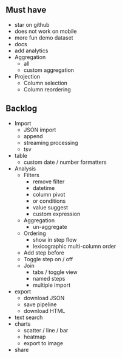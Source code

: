## Must have

- star on github
- does not work on mobile
- more fun demo dataset
- docs
- add analytics
- Aggregation
  - all
  - custom aggregation
- Projection
  - Column selection
  - Column reordering

## Backlog

- Import
  - JSON import
  - append
  - streaming processing
  - tsv
- table
  - custom date / number formatters
- Analysis
  - Filters
    - remove filter
    - datetime
    - column pivot
    - or conditions
    - value suggest
    - custom expression
  - Aggregation
    - un-aggregate
  - Ordering
    - show in step flow
    - lexicographic multi-column order
  - Add step before
  - Toggle step on / off
  - Join
    - tabs / toggle view
    - named steps
    - multiple import
- export
  - download JSON
  - save pipeline
  - download HTML
- text search
- charts
  - scatter / line / bar
  - heatmap
  - export to image
- share
